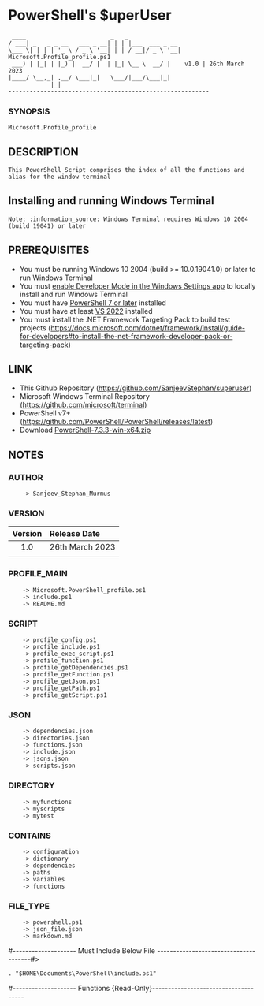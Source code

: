 # PowerShell's $uperUser
```
 ____                        _   _               
/ ___| _   _ _ __   ___ _ __| | | |___  ___ _ __ 
\___ \| | | | '_ \ / _ \ '__| | | / __|/ _ \ '__| Microsoft.Profile_profile.ps1
 ___) | |_| | |_) |  __/ |  | |_| \__ \  __/ |    v1.0 | 26th March 2023
|____/ \__,_| .__/ \___|_|   \___/|___/\___|_|   
            |_|                                  
---------------------------------------------------------
```

### SYNOPSIS
    Microsoft.Profile_profile

## DESCRIPTION
    This PowerShell Script comprises the index of all the functions and alias for the window terminal

## Installing and running Windows Terminal

    Note: :information_source: Windows Terminal requires Windows 10 2004 (build 19041) or later

## PREREQUISITES
* You must be running Windows 10 2004 (build >= 10.0.19041.0) or later to run Windows Terminal
* You must [enable Developer Mode in the Windows Settings app](https://docs.microsoft.com/en-us/windows/uwp/get-started/enable-your-device-for-development) to locally install and run Windows Terminal 
* You must have [PowerShell 7 or later](https://github.com/PowerShell/PowerShell/releases/latest) installed
* You must have at least [VS 2022](https://visualstudio.microsoft.com/downloads/) installed
* You must install the .NET Framework Targeting Pack to build test projects (https://docs.microsoft.com/dotnet/framework/install/guide-for-developers#to-install-the-net-framework-developer-pack-or-targeting-pack)
        
## LINK
* This Github Repository                  (https://github.com/SanjeevStephan/superuser)
* Microsoft Windows Terminal Repository (https://github.com/microsoft/terminal)
* PowerShell v7+                        (https://github.com/PowerShell/PowerShell/releases/latest)
* Download [PowerShell-7.3.3-win-x64.zip](https://github.com/PowerShell/PowerShell/releases/download/v7.3.3/PowerShell-7.3.3-win-x64.zip)

## NOTES

### AUTHOR
        -> Sanjeev_Stephan_Murmus

### VERSION 
| Version | Release Date |
|:---------:|:-----------|
| 1.0 | 26th March 2023 |
|     |                 |


### PROFILE_MAIN 
        -> Microsoft.PowerShell_profile.ps1
        -> include.ps1
        -> README.md

### SCRIPT
        -> profile_config.ps1
        -> profile_include.ps1
        -> profile_exec_script.ps1
        -> profile_function.ps1
        -> profile_getDependencies.ps1
        -> profile_getFunction.ps1
        -> profile_getJson.ps1
        -> profile_getPath.ps1
        -> profile_getScript.ps1

### JSON
        -> dependencies.json
        -> directories.json
        -> functions.json
        -> include.json
        -> jsons.json
        -> scripts.json
        
### DIRECTORY
        -> myfunctions
        -> myscripts
        -> mytest       

### CONTAINS
        -> configuration
        -> dictionary
        -> dependencies        
        -> paths
        -> variables
        -> functions

### FILE_TYPE
        -> powershell.ps1
        -> json_file.json
        -> markdown.md




#-------------------- Must Include Below File --------------------------------------#>
```
. "$HOME\Documents\PowerShell\include.ps1"
```
#-------------------- Functions {Read-Only}-------------------------------------

